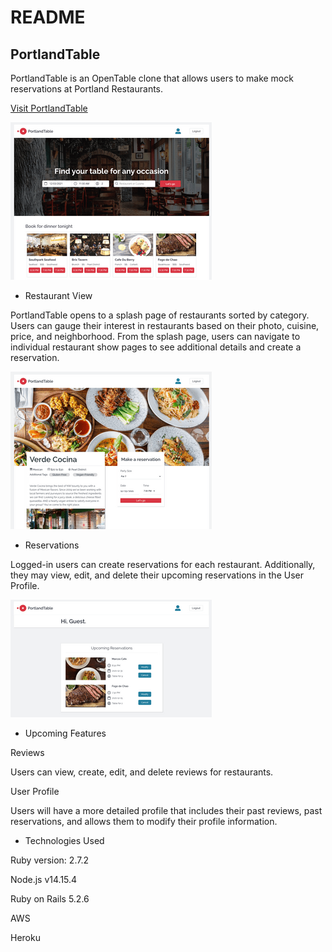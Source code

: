 # README

## PortlandTable

PortlandTable is an OpenTable clone that allows users to make mock reservations at Portland Restaurants. 

[Visit PortlandTable](https://portlandtable.herokuapp.com/#/)

![Splash page](./app/assets/images/splash_page.png)


  
* Restaurant View
  
PortlandTable opens to a splash page of restaurants sorted by category. Users can gauge their interest in restaurants based on their photo, cuisine, price, and neighborhood. From the splash page, users can navigate to individual restaurant show pages to see additional details and create a reservation.
  
![Restaurant page](./app/assets/images/rest_page.png)


  
* Reservations
  
Logged-in users can create reservations for each restaurant. Additionally, they may view, edit, and delete their upcoming reservations in the User Profile.
  
![User Profile](./app/assets/images/user_prof.png)


  
* Upcoming Features
  
Reviews

Users can view, create, edit, and delete reviews for restaurants.

  
User Profile
  
Users will have a more detailed profile that includes their past reviews, past reservations, and allows them to modify their profile information.


* Technologies Used
  
Ruby version: 2.7.2

Node.js v14.15.4

Ruby on Rails 5.2.6

AWS

Heroku
 